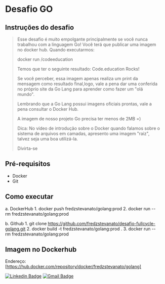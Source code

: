 # Desafio GO

## Instruções do desafio
> Esse desafio é muito empolgante principalmente se você nunca trabalhou com a linguagem Go! Você terá que publicar uma imagem no docker hub. Quando executarmos:
> 
> docker run <seu-user>/codeeducation
> 
> Temos que ter o seguinte resultado: Code.education Rocks!
> 
> Se você perceber, essa imagem apenas realiza um print da mensagem como resultado final,logo, vale a pena dar uma conferida no próprio site da Go Lang para aprender como fazer um "olá mundo".
> 
> Lembrando que a Go Lang possui imagens oficiais prontas, vale a pena consultar o Docker Hub.
> 
> A imagem de nosso projeto Go precisa ter menos de 2MB =)
> 
> Dica: No vídeo de introdução sobre o Docker quando falamos sobre o sistema de arquivos em camadas, apresento uma imagem "raiz", talvez seja uma boa utilizá-la.
> 
> Divirta-se

## Pré-requisitos

  * Docker
  * Git

## Como executar

  a. DockerHub
    1.  docker push fredzstevanato/golang:prod
    2.  docker run --rm fredzstevanato/golang:prod
  
  b. Github
    1. git clone https://github.com/fredzstevanato/desafio-fullcycle-golang.git
    2. docker build -t fredzstevanato/golang:prod .
    3. docker run --rm fredzstevanato/golang:prod

## Imagem no Dockerhub

  Endereço: [https://hub.docker.com/repository/docker/fredzstevanato/golang]




[![Linkedin Badge](https://img.shields.io/badge/-Frederico-blue?style=flat-square&logo=Linkedin&logoColor=white&link=https://www.linkedin.com/in/tgmarinho/)](https://www.linkedin.com/in/fredzstevanato/) 
[![Gmail Badge](https://img.shields.io/badge/-fredzstevanato@gmail.com-c14438?style=flat-square&logo=Gmail&logoColor=white&link=mailto:tgmarinho@gmail.com)](mailto:fredzstevanato@gmail.com)